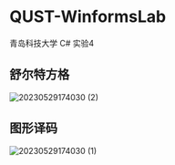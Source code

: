 # QUST-WinformsLab
青岛科技大学 C# 实验4
## 舒尔特方格
![20230529174030 (2)](https://github.com/kitUIN/Qust-WinformsLab/assets/68675068/2872b74a-a664-41fa-a17a-39e01ca3a1ed)
## 图形译码
![20230529174030 (1)](https://github.com/kitUIN/Qust-WinformsLab/assets/68675068/d6a06151-b4d7-4f5b-857f-0d1f92d2458c)
